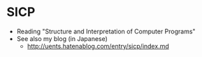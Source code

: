SICP
============

- Reading "Structure and Interpretation of Computer Programs"
- See also my blog (in Japanese)
  - http://uents.hatenablog.com/entry/sicp/index.md
